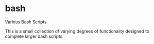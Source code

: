 # bash
Various Bash Scripts 

This is a small collection of varying degrees of functionality designed to complete larger bash scripts. 
